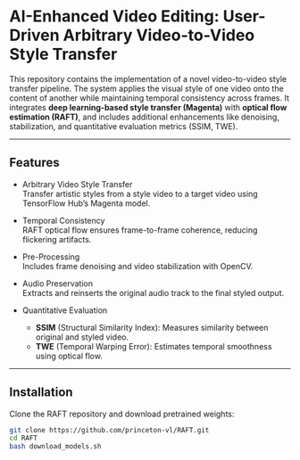 # AI-Enhanced Video Editing: User-Driven Arbitrary Video-to-Video Style Transfer

This repository contains the implementation of a novel video-to-video style transfer pipeline. The system applies the visual style of one video onto the content of another while maintaining temporal consistency across frames. It integrates **deep learning-based style transfer (Magenta)** with **optical flow estimation (RAFT)**, and includes additional enhancements like denoising, stabilization, and quantitative evaluation metrics (SSIM, TWE).

---

## Features

- Arbitrary Video Style Transfer  
  Transfer artistic styles from a style video to a target video using TensorFlow Hub’s Magenta model.

- Temporal Consistency  
  RAFT optical flow ensures frame-to-frame coherence, reducing flickering artifacts.

- Pre-Processing  
  Includes frame denoising and video stabilization with OpenCV.

- Audio Preservation  
  Extracts and reinserts the original audio track to the final styled output.

- Quantitative Evaluation  
  - **SSIM** (Structural Similarity Index): Measures similarity between original and styled video.  
  - **TWE** (Temporal Warping Error): Estimates temporal smoothness using optical flow.

---

## Installation

Clone the RAFT repository and download pretrained weights:

```bash
git clone https://github.com/princeton-vl/RAFT.git
cd RAFT
bash download_models.sh
